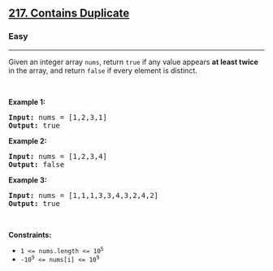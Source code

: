 <h2><a href="https://leetcode.com/problems/contains-duplicate/?envType=list&envId=rab78cw1">217. Contains Duplicate</a></h2><h3>Easy</h3><hr><p>Given an integer array <code>nums</code>, return <code>true</code> if any value appears <strong>at least twice</strong> in the array, and return <code>false</code> if every element is distinct.</p>

<p>&nbsp;</p>
<p><strong class="example">Example 1:</strong></p>
<pre><strong>Input:</strong> nums = [1,2,3,1]
<strong>Output:</strong> true
</pre><p><strong class="example">Example 2:</strong></p>
<pre><strong>Input:</strong> nums = [1,2,3,4]
<strong>Output:</strong> false
</pre><p><strong class="example">Example 3:</strong></p>
<pre><strong>Input:</strong> nums = [1,1,1,3,3,4,3,2,4,2]
<strong>Output:</strong> true
</pre>
<p>&nbsp;</p>
<p><strong>Constraints:</strong></p>

<ul>
	<li><code>1 &lt;= nums.length &lt;= 10<sup>5</sup></code></li>
	<li><code>-10<sup>9</sup> &lt;= nums[i] &lt;= 10<sup>9</sup></code></li>
</ul>
